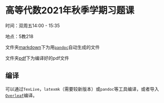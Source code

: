 # 高等代数2021年秋季学期习题课

时间：双周五14:00 - 15:35

地点：5教218


文件夹[markdown](markdown/)下为用[`pandoc`](https://pandoc.org/)自动生成的文件

文件夹[pdf](pdf/)下为编译好的pdf文件


## 编译

可以通过`TexLive`，`latexmk`（需要较新版本）或`pandoc`等工具编译，或者导入[`Overleaf`](https://www.overleaf.com/dash)编译。
